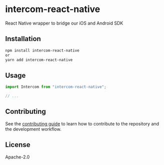 # intercom-react-native

React Native wrapper to bridge our iOS and Android SDK

## Installation

```sh
npm install intercom-react-native
or
yarn add intercom-react-native
```



## Usage

```js
import Intercom from "intercom-react-native";

// ...

```

## Contributing

See the [contributing guide](CONTRIBUTING.md) to learn how to contribute to the repository and the development workflow.

## License

Apache-2.0
